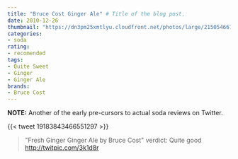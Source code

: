 ```yaml
---
title: "Bruce Cost Ginger Ale" # Title of the blog post.
date: 2010-12-26
thumbnail: "https://dn3pm25xmtlyu.cloudfront.net/photos/large/215054667.jpg?Expires=1609191147&Signature=dEenhp9EhHc21XXuTUasZa-AuxSyCDcwVmQfkOXlialB2tJ5V2IY4gMf1avD0FKHCdrqNK3ogFYfeLwoPN8eAvL3BlY-KEBwtoB1ZVaODnWZt97eA4WVY2Hc~Mumm1qbU3xJYSojqIX33oDw0M4Fe~Vx7EL-MnLagHdb58QlWBkcAzKtcghZgk8VRkq8riifzgt4-Alv5BDYO~C~qH11QtUEr1nDWikC-Tm9cDasYSqXScg4pIGvv~64~sOo4gJF3UguhWYlmTYF88InYXfEM8oRqqZJThF~j3PHBiitt7sEQvkkAafXPOasb9lWQKSXEkWzsXfCl46WRbGbRQ9NUw__&Key-Pair-Id=APKAJROXZ7FN26MABHYA"
categories:
- soda
rating:
- recomended
tags:
- Quite Sweet
- Ginger
- Ginger Ale
brands:
- Bruce Cost
---
```


**NOTE:** Another of the early pre-cursors to actual soda reviews on Twitter.

{{< tweet 19183843466551297 >}}

> \"Fresh Ginger Ginger Ale by Bruce Cost\" verdict: Quite good http://twitpic.com/3k1d8r
